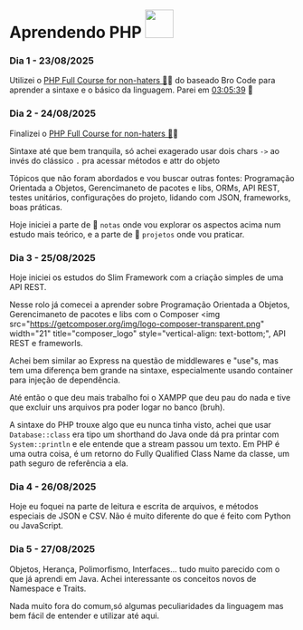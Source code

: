 # Aprendendo PHP <img src="https://upload.wikimedia.org/wikipedia/commons/2/27/PHP-logo.svg" width="50" />

### Dia 1 - 23/08/2025

Utilizei o [PHP Full Course for non-haters 🐘](https://www.youtube.com/watch?v=zZ6vybT1HQs)🔗 do baseado Bro Code para aprender a sintaxe e o básico da linguagem. Parei em [03:05:39](https://youtu.be/zZ6vybT1HQs?t=11139) 🔗

### Dia 2 - 24/08/2025

Finalizei o [PHP Full Course for non-haters 🐘](https://www.youtube.com/watch?v=zZ6vybT1HQs)🔗

Sintaxe até que bem tranquila, só achei exagerado usar dois chars `->` ao invés do clássico `.` pra acessar métodos e attr do objeto

Tópicos que não foram abordados e vou buscar outras fontes: Programação Orientada a Objetos, Gerencimaneto de pacotes e libs, ORMs, API REST, testes unitários, configurações do projeto, lidando com JSON, frameworks, boas práticas.

Hoje iniciei a parte de 📁 `notas` onde vou explorar os aspectos acima num estudo mais teórico, e a parte de 📁 `projetos` onde vou praticar. 

### Dia 3 - 25/08/2025

Hoje iniciei os estudos do Slim Framework com a criação simples de uma API REST. 

Nesse rolo já comecei a aprender sobre Programação Orientada a Objetos, Gerencimaneto de pacotes e libs com o Composer <img src="https://getcomposer.org/img/logo-composer-transparent.png" width="21" title="composer_logo" style="vertical-align: text-bottom;", API REST e frameworls.

Achei bem similar ao Express na questão de middlewares e "use"s, mas tem uma diferença bem grande na sintaxe, especialmente usando container para injeção de dependência.

Até então o que deu mais trabalho foi o XAMPP que deu pau do nada e tive que excluir uns arquivos pra poder logar no banco (bruh).

A sintaxe do PHP trouxe algo que eu nunca tinha visto, achei que usar `Database::class` era tipo um shorthand do Java onde dá pra printar com `System::println` e ele entende que a stream passou um texto. Em PHP é uma outra coisa, é um retorno do Fully Qualified Class Name da classe, um path seguro de referência a ela.


### Dia 4 - 26/08/2025

Hoje eu foquei na parte de leitura e escrita de arquivos, e métodos especiais de JSON e CSV. Não é muito diferente do que é feito com Python ou JavaScript.

### Dia 5 - 27/08/2025

Objetos, Herança, Polimorfismo, Interfaces... tudo muito parecido com o que já aprendi em Java. Achei interessante os conceitos novos de Namespace e Traits.

Nada muito fora do comum,só algumas peculiaridades da linguagem mas bem fácil de entender e utilizar até aqui.
